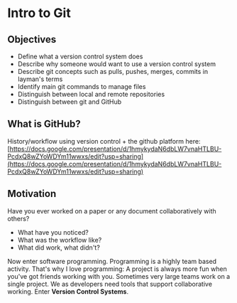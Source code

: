 # Intro to Git

## Objectives

* Define what a version control system does
* Describe why someone would want to use a version control system
* Describe git concepts such as pulls, pushes, merges, commits in layman's terms
* Identify main git commands to manage files
* Distinguish between local and remote repositories
* Distinguish between git and GitHub

## What is GitHub?

History/workflow using version control + the github platform here: [https://docs.google.com/presentation/d/1hmykydaN6dbLW7vnaHTLBU-PcdxQ8wZYoWDYm11wwxs/edit?usp=sharing](https://docs.google.com/presentation/d/1hmykydaN6dbLW7vnaHTLBU-PcdxQ8wZYoWDYm11wwxs/edit?usp=sharing)

## Motivation

Have you ever worked on a paper or any document collaboratively with others?

* What have you noticed?
* What was the workflow like?
* What did work, what didn't?

Now enter software programming. Programming is a highly team based activity. That's why I love programming: A project is always more fun when you've got friends working with you. Sometimes very large teams work on a single project. We as developers need tools that support collaborative working. Enter **Version Control Systems**.

